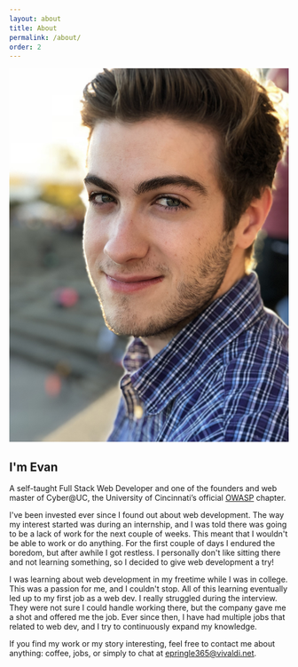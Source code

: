```yaml
---
layout: about
title: About
permalink: /about/
order: 2
---
```


<section class="about-page">
    <div class="about-top">
        <div class="about-top-pic">
            <img class="about-pic" src="/assets/evan-pic.jpg">
        </div>
        <div class="about-top-text">
            <h2>I'm Evan</h2>
            <p>A self-taught Full Stack Web Developer and one of the founders and web master of Cyber@UC, the University of Cincinnati’s official <a href="https://www.owasp.org/">OWASP</a> chapter.</p> 
            <p>I've been invested ever since I found out about web development. The way my interest started was during an internship, and I was told there was going to be a lack of work for the next couple of weeks. This meant that I wouldn't be able to work or do anything. For the first couple of days I endured the boredom, but after awhile I got restless. I personally don't like sitting there and not learning something, so I decided to give web development a try!</p>
        </div>
    </div>
    <div class="about-bottom">
        <p>I was learning about web development in my freetime while I was in college. This was a passion for me, and I couldn't stop. All of this learning eventually led up to my first job as a web dev. I really struggled during the interview. They were not sure I could handle working there, but the company gave me a shot and offered me the job. Ever since then, I have had multiple jobs that related to web dev, and I try to continuously expand my knowledge. </p>
        <p>If you find my work or my story interesting, feel free to contact me about anything: coffee, jobs, or simply to chat at <a href="mailto:epringle365@vivaldi.net">epringle365@vivaldi.net</a>.</p>
    </div>
</section>

